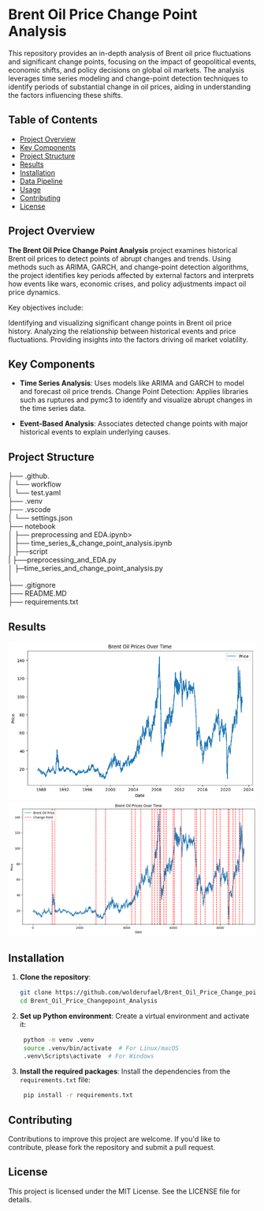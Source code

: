 # Brent Oil Price Change Point Analysis
This repository provides an in-depth analysis of Brent oil price fluctuations and significant change points, focusing on the impact of geopolitical events, economic shifts, and policy decisions on global oil markets. The analysis leverages time series modeling and change-point detection techniques to identify periods of substantial change in oil prices, aiding in understanding the factors influencing these shifts.

## Table of Contents
- [Project Overview](#project-overview)
- [Key Components](#key-components)
- [Project Structure](#project-structure)
- [Results](#Results)
- [Installation](#installation)
- [Data Pipeline](#data-pipeline)
- [Usage](#usage)
- [Contributing](#contributing)
- [License](#license)

## Project Overview
**The Brent Oil Price Change Point Analysis** project examines historical Brent oil prices to detect points of abrupt changes and trends. Using methods such as ARIMA, GARCH, and change-point detection algorithms, the project identifies key periods affected by external factors and interprets how events like wars, economic crises, and policy adjustments impact oil price dynamics.

Key objectives include:

Identifying and visualizing significant change points in Brent oil price history.
Analyzing the relationship between historical events and price fluctuations.
Providing insights into the factors driving oil market volatility.

## Key Components

- **Time Series Analysis**: Uses models like ARIMA and GARCH to model and forecast oil price trends.
Change Point Detection: Applies libraries such as ruptures and pymc3 to identify and visualize abrupt changes in the time series data.

- **Event-Based Analysis**: Associates detected change points with major historical events to explain underlying causes.

## Project Structure
├── .github.<br>
│   └── workflow<br>
│       └── test.yaml<br>
├── .venv <br>
├── .vscode<br>
│   └── settings.json<br>
├── notebook<br>
│   ├── preprocessing and EDA.ipynb><br>
│   ├── time_series_&_change_point_analysis.ipynb<br>
│
├──script<br>
|   ├──preprocessing_and_EDA.py<br>
│   ├─time_series_and_change_point_analysis.py<br>
│   
├── .gitignore<br>
├──  README.MD<br>
├──  requirements.txt <br>
## Results
![Timeseries Plot](Result/ts.png)
![Change Point Plot](Result/cp.png)
## Installation

1. **Clone the repository**:
   ```bash
   git clone https://github.com/wolderufael/Brent_Oil_Price_Change_point_Analysis.git
   cd Brent_Oil_Price_Changepoint_Analysis
2. **Set up Python environment**: Create a virtual environment and activate it:
   ```bash
    python -m venv .venv
    source .venv/bin/activate  # For Linux/macOS
    .venv\Scripts\activate  # For Windows

2. **Install the required packages**: Install the dependencies from the `requirements.txt` file:
   ```bash
    pip install -r requirements.txt

## Contributing
Contributions to improve this project are welcome. If you'd like to contribute, please fork the repository and submit a pull request.

## License
This project is licensed under the MIT License. See the LICENSE file for details.
